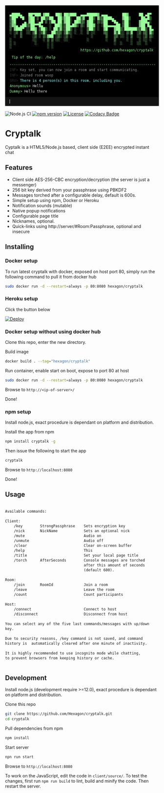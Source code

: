 ![cryptalk](/screenshot.png)

![Node.js CI](https://github.com/Hexagon/cryptalk/workflows/Node.js%20CI/badge.svg?branch=master)
[![npm version](https://badge.fury.io/js/cryptalk.svg)](https://badge.fury.io/js/cryptalk)
[![License](https://img.shields.io/badge/license-MIT-blue.svg)](LICENSE.md)
[![Codacy Badge](https://app.codacy.com/project/badge/Grade/753ef40cec1747c2b5025f834635375b)](https://www.codacy.com/gh/Hexagon/cryptalk/dashboard?utm_source=github.com&amp;utm_medium=referral&amp;utm_content=Hexagon/cryptalk&amp;utm_campaign=Badge_Grade)

# Cryptalk

Cyptalk is a HTML5/Node.js based, client side (E2EE) encrypted instant chat

## Features

*   Client side AES-256-CBC encryption/decryption (the server is just a messenger)
*   256 bit key derived from your passphrase using PBKDF2
*   Messages torched after a configurable delay, default is 600s.
*   Simple setup using npm, Docker or Heroku
*   Notification sounds (mutable)
*   Native popup notifications
*   Configurable page title
*   Nicknames, optional.
*   Quick-links using http://server/#Room:Passphrase, optional and insecure

## Installing

### Docker setup

To run latest cryptalk with docker, exposed on host port 80, simply run the following command to pull it from docker hub

```bash
sudo docker run -d --restart=always -p 80:8080 hexagon/cryptalk
```

### Heroku setup 

Click the button below

[![Deploy](https://www.herokucdn.com/deploy/button.png)](https://heroku.com/deploy?template=https://github.com/hexagon/cryptalk)

### Docker setup without using docker hub

Clone this repo, enter the new directory.

Build image
```bash
docker build . --tag="hexagon/cryptalk"
```

Run container, enable start on boot, expose to port 80 at host
```bash
sudo docker run -d --restart=always -p 80:8080 hexagon/cryptalk
```

Browse to ```http://<ip-of-server>/```

Done!

### npm setup

Install node.js, exact procedure is dependant on platform and distribution.

Install the app from npm
```bash
npm install cryptalk -g
````

Then issue the following to start the app

```bash
cryptalk
```

Browse to ```http://localhost:8080```

Done!

## Usage

```

Available commands:

Client:                                                    			
	/key		StrongPassphrase	Sets encryption key                 
	/nick		NickName			Sets an optional nick                   
	/mute  							Audio on									
	/unmute  						Audio off									
	/clear							Clear on-screen buffer                      
	/help							This                                        
	/title							Set your local page title					
	/torch		AfterSeconds		Console messages are torched  		
									after this amount of seconds 					
									(default 600).									

Room:                                                    				
	/join		RoomId				Join a room	                            
	/leave							Leave the room                              
	/count							Count participants                          

Host:  		                                                                		
	/connect						Connect to host               	
	/disconnect						Disconnect from host    			        

You can select any of the five last commands/messages with up/down key.

Due to security reasons, /key command is not saved, and command         
history is  automatically cleared after one minute of inactivity.       

It is highly recommended to use incognito mode while chatting, 
to prevent browsers from keeping history or cache.            


```

## Development

Install node.js (development require >=12.0), exact procedure is dependant on platform and distribution.

Clone this repo
```bash
git clone https://github.com/Hexagon/cryptalk.git
cd cryptalk
```

Pull dependencies from npm
```bash
npm install
```

Start server
```bash
npn run start
```

Browse to ```http://localhost:8080```

To work on the JavaScript, edit the code in ```client/source/```. To test the changes, first run ```npm run build``` to lint, build and minify the code. Then restart the server.
